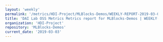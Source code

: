 ```yaml
---
layout: 'weekly'
permalink: '/metrics/HDI-Project/MLBlocks-Demos/WEEKLY-REPORT-2019-03-03'
title: 'DAI Lab OSS Metrics Metrics report for MLBlocks-Demos | WEEKLY-REPORT-2019-03-03'
organization: 'HDI-Project'
repository: 'MLBlocks-Demos'
current_date: '2019-03-03'
---
```

